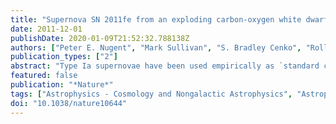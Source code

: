 ```yaml
---
title: "Supernova SN 2011fe from an exploding carbon-oxygen white dwarf star"
date: 2011-12-01
publishDate: 2020-01-09T21:52:32.788138Z
authors: ["Peter E. Nugent", "Mark Sullivan", "S. Bradley Cenko", "Rollin C. Thomas", "Daniel Kasen", "D. Andrew Howell", "David Bersier", "Joshua S. Bloom", "S. R. Kulkarni", "Michael T. Kand rashoff", "Alexei V. Filippenko", "Jeffrey M. Silverman", "Geoffrey W. Marcy", "Andrew W. Howard", "Howard T. Isaacson", "Kate Maguire", "Nao Suzuki", "James E. Tarlton", "Yen-Chen Pan", "Lars Bildsten", "Benjamin J. Fulton", "Jerod T. Parrent", "David Sand", "Philipp Podsiadlowski", "Federica B. Bianco", "Benjamin Dilday", "Melissa L. Graham", "Joe Lyman", "Phil James", "Mansi M. Kasliwal", "Nicholas M. Law", "Robert M. Quimby", "Isobel M. Hook", "Emma S. Walker", "Paolo Mazzali", "Elena Pian", "Eran O. Ofek", "Avishay Gal-Yam", "Dovi Poznanski"]
publication_types: ["2"]
abstract: "Type Ia supernovae have been used empirically as `standard candles' to demonstrate the acceleration of the expansion of the Universe even though fundamental details, such as the nature of their progenitor systems and how the stars explode, remain a mystery. There is consensus that a white dwarf star explodes after accreting matter in a binary system, but the secondary body could be anything from a main-sequence star to a red giant, or even another white dwarf. This uncertainty stems from the fact that no recent type Ia supernova has been discovered close enough to Earth to detect the stars before explosion. Here we report early observations of supernova SN 2011fe in the galaxy M101 at a distance from Earth of 6.4 megaparsecs. We find that the exploding star was probably a carbon-oxygen white dwarf, and from the lack of an early shock we conclude that the companion was probably a main-sequence star. Early spectroscopy shows high-velocity oxygen that slows rapidly, on a timescale of hours, and extensive mixing of newly synthesized intermediate- mass elements in the outermost layers of the supernova. A companion paper uses pre-explosion images to rule out luminous red giants and most helium stars as companions to the progenitor."
featured: false
publication: "*Nature*"
tags: ["Astrophysics - Cosmology and Nongalactic Astrophysics", "Astrophysics - Solar and Stellar Astrophysics"]
doi: "10.1038/nature10644"
---
```


